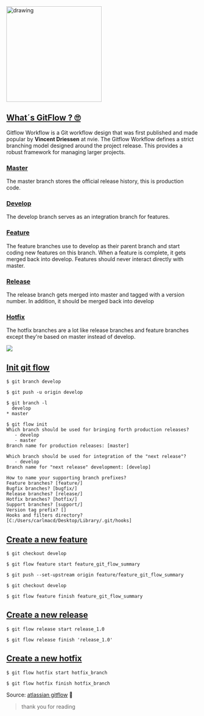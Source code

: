 <img src="https://my-bucket-image2.s3.amazonaws.com/ImageGitHub/git-flow-logo.png" alt="drawing" width="250"/>

## [What´s GitFlow ? 🙄](https://github.com/markdown-it/markdown-it-emoji)

Gitflow Workflow is a Git workflow design that was first published and made popular by __Vincent Driessen__ at nvie. The Gitflow Workflow defines a strict branching model designed around the project release. This provides a robust framework for managing larger projects.

### [Master](https://github.com/markdown-it/markdown-it-emoji)

 The master branch stores the official release history, this is production code.

### [Develop](https://github.com/markdown-it/markdown-it-emoji)

 The develop branch serves as an integration branch for features.

### [Feature](https://github.com/markdown-it/markdown-it-emoji)

 The feature branches use to develop as their parent branch and start coding new features on this branch. When a feature is complete, it gets merged back into develop. Features should never interact directly with master.

### [Release](https://github.com/markdown-it/markdown-it-emoji)

  The release branch gets merged into master and tagged with a version number. In addition, it should be merged back into develop

### [Hotfix](https://github.com/markdown-it/markdown-it-emoji)

The hotfix branches are a lot like release branches and feature branches except they're based on master instead of develop. 

![](https://my-bucket-image2.s3.amazonaws.com/ImageGitHub/gitflow-system.png)

## [Init git flow](https://github.com/markdown-it/markdown-it-emoji)

```console
$ git branch develop

$ git push -u origin develop

$ git branch -l
  develop
* master

$ git flow init
Which branch should be used for bringing forth production releases?
   - develop
   - master
Branch name for production releases: [master]

Which branch should be used for integration of the "next release"?
   - develop
Branch name for "next release" development: [develop]

How to name your supporting branch prefixes?
Feature branches? [feature/]
Bugfix branches? [bugfix/]
Release branches? [release/]
Hotfix branches? [hotfix/]
Support branches? [support/]
Version tag prefix? []
Hooks and filters directory? [C:/Users/carlmacd/Desktop/Library/.git/hooks]
```

## [Create a new feature](https://github.com/markdown-it/markdown-it-emoji)

```console
$ git checkout develop

$ git flow feature start feature_git_flow_summary

$ git push --set-upstream origin feature/feature_git_flow_summary

$ git checkout develop

$ git flow feature finish feature_git_flow_summary
```

## [Create a new release](https://github.com/markdown-it/markdown-it-emoji)

```console
$ git flow release start release_1.0

$ git flow release finish 'release_1.0'
```

## [Create a new hotfix](https://github.com/markdown-it/markdown-it-emoji)

```console
$ git flow hotfix start hotfix_branch

$ git flow hotfix finish hotfix_branch
```

Source: [atlassian gitflow](https://www.atlassian.com/git/tutorials/comparing-workflows/gitflow-workflow) 🔗

> thank you for reading
